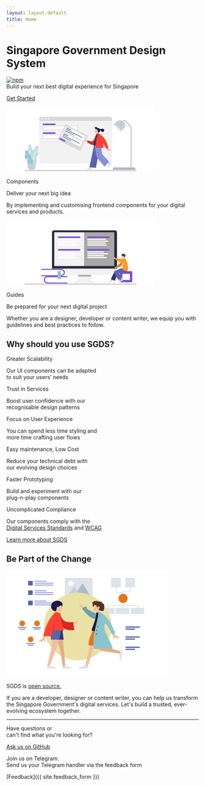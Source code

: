 ```yaml
---
layout: layout-default
title: Home
---
```

# Singapore Government Design System

[![npm](https://camo.githubusercontent.com/d67d0f2e78ffeaba0b1dec22e6d9d9d9207fa43a/68747470733a2f2f696d672e736869656c64732e696f2f6e706d2f762f736764732d676f76746563682e737667)](https://www.npmjs.com/package/sgds-govtech)\
Build your next best digital experience for Singapore

[Get Started](/docs/)

![Components](/assets/img/bg_components.png)

Components

Deliver your next big idea

By implementing and customising frontend components for your digital services and products.

![Guidelines](/assets/img/bg_guides.png)

Guides

Be prepared for your next digital project

Whether you are a designer, developer or content writer, we equip you with guidelines and best practices to follow.

## Why should you use SGDS?

Greater Scalability

Our UI components can be adapted\
to suit your users’ needs

Trust in Services

Boost user confidence with our\
recognisable design patterns

Focus on User Experience

You can spend less time styling and\
more time crafting user flows

Easy maintenance, Low Cost

Reduce your technical debt with\
our evolving design choices

Faster Prototyping

Build and experiment with our\
plug-n-play components

Uncomplicated Compliance

Our components comply with the\
[Digital Services Standards](https://www.tech.gov.sg/digital-service-standards/) and [WCAG](https://www.w3.org/WAI/standards-guidelines/wcag/)

[Learn more about SGDS](/about/)

## Be Part of the Change

![two ladies meeting](/assets/img/img_change.png)

SGDS is [open source.](https://github.com/govtechsg/sgds)

If you are a developer, designer or content writer, you can help us transform the Singapore Government's digital services. Let's build a trusted, ever-evolving ecosystem together.

***

Have questions or\
can't find what you're looking for?

[Ask us on GitHub](https://github.com/govtechsg/sgds/issues)

Join us on Telegram.\
Send us your Telegram handler via the feedback form

\[Feedback]\({{ site.feedback_form }})
